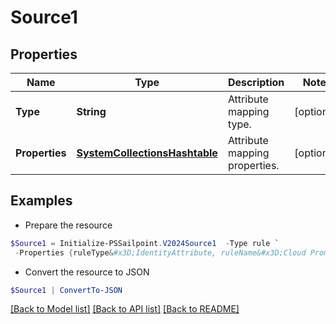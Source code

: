 # Source1
## Properties

Name | Type | Description | Notes
------------ | ------------- | ------------- | -------------
**Type** | **String** | Attribute mapping type. | [optional] 
**Properties** | [**SystemCollectionsHashtable**](.md) | Attribute mapping properties. | [optional] 

## Examples

- Prepare the resource
```powershell
$Source1 = Initialize-PSSailpoint.V2024Source1  -Type rule `
 -Properties {ruleType&#x3D;IdentityAttribute, ruleName&#x3D;Cloud Promote Identity Attribute}
```

- Convert the resource to JSON
```powershell
$Source1 | ConvertTo-JSON
```

[[Back to Model list]](../README.md#documentation-for-models) [[Back to API list]](../README.md#documentation-for-api-endpoints) [[Back to README]](../README.md)

